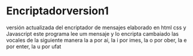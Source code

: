 # Encriptadorversion1
versión actualizada del encriptador de mensajes elaborado en html css y Javascript
este programa lee um mensaje y  lo encripta cambaiado las vocales de la siguiente manera
la a por  ai,  la i  por imes,  la o por ober, la e por  enter,  la u por ufat 
